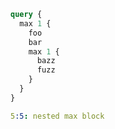 ```graphql
query {
  max 1 {
    foo
    bar
    max 1 {
      bazz
      fuzz
    }
  }
}
```

```yaml
5:5: nested max block
```